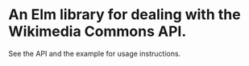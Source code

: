 # An Elm library for dealing with the Wikimedia Commons API.

See the API and the example for usage instructions.
